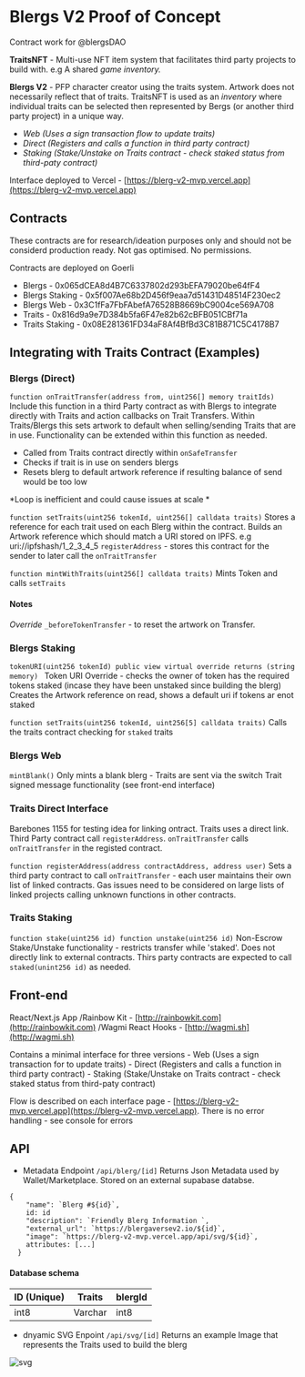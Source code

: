 # Blergs V2 Proof of Concept

Contract work for @blergsDAO

**TraitsNFT** - Multi-use NFT item system that facilitates third party projects to build with. e.g A shared *game inventory.* 

**Blergs V2** - PFP character creator using the traits system. Artwork does not necessarily reflect that of traits. TraitsNFT is used as an *inventory* where individual traits can be  selected then represented by Bergs (or another third party project) in a unique way.

- *Web (Uses a sign transaction flow to update traits)*
- *Direct (Registers and calls a function in third party contract)*
- *Staking (Stake/Unstake on Traits contract - check staked status from third-paty contract)*

Interface deployed to Vercel - [https://blerg-v2-mvp.vercel.app](https://blerg-v2-mvp.vercel.app)

## Contracts 
These contracts are for research/ideation purposes only and should not be considerd production ready. Not gas optimised. No permissions. 

Contracts are deployed on Goerli
- Blergs - 0x065dCEA8d4B7C6337802d293bEFA79020be64fF4
- Blergs Staking - 0x5f007Ae68b2D456f9eaa7d51431D48514F230ec2
- Blergs Web - 0x3C1fFa7FbFAbefA76528B8669bC9004ce569A708
- Traits - 0x816d9a9e7D384b5fa6F47e82b62cBFB051CBf71a
- Traits Staking - 0x08E281361FD34aF8Af4BfBd3C81B871C5C4178B7

## Integrating with Traits Contract (Examples)

### Blergs (Direct)

```function onTraitTransfer(address from, uint256[] memory traitIds)```
Include this function in a third Party contract as with Blergs to integrate directly with Traits and action callbacks on Trait Transfers. Within Traits/Blergs this sets artwork to default when selling/sending Traits that are in use. Functionality can be extended within this function as needed.

- Called from Traits contract directly within `onSafeTransfer`
- Checks if trait is in use on senders blergs 
- Resets blerg to default artwork reference if resulting balance of send would be too low

*Loop is inefficient and could cause issues at scale *

```function setTraits(uint256 tokenId, uint256[] calldata traits)```
Stores a reference for each trait used on each Blerg within the contract. 
Builds an Artwork reference which should match a URI stored on IPFS. e.g uri://ipfshash/1_2_3_4_5 
`registerAddress` - stores this contract for the sender to later call the `onTraitTransfer`


```function mintWithTraits(uint256[] calldata traits)```
    Mints Token and calls `setTraits`

#### Notes 
*Override* ```_beforeTokenTransfer``` - to reset the artwork on Transfer.


### Blergs Staking
```tokenURI(uint256 tokenId) public view virtual override returns (string memory) ```
Token URI Override - checks the owner of token has the required tokens staked (incase they have been unstaked since building the blerg) 
Creates the Artwork reference on read, shows a default uri if tokens ar enot staked

```function setTraits(uint256 tokenId, uint256[5] calldata traits)```
Calls the traits contract checking for `staked` traits


### Blergs Web
```mintBlank()``` 
Only mints a blank blerg - Traits are sent via the switch Trait signed message functionality (see front-end interface)


### Traits Direct Interface
Barebones 1155 for testing idea for linking ontract. Traits uses a direct link. Third Party contract call `registerAddress`. `onTraitTransfer` calls `onTraitTransfer` in the registed contract.

```function registerAddress(address contractAddress, address user)```
Sets a third party contract to call `onTraitTransfer` - each user maintains their own list of linked contracts. Gas issues need to be considered on large lists of linked projects calling unknown functions in other contracts. 


### Traits Staking
```function stake(uint256 id) function unstake(uint256 id)```
Non-Escrow Stake/Unstake functionality - restricts transfer while 'staked'. Does not directly link to external contracts. Thirs party contracts are expected to call `staked(unint256 id)` as needed.


    
## Front-end

React/Next.js App
/Rainbow Kit -  [http://rainbowkit.com](http://rainbowkit.com)
/Wagmi React Hooks - [http://wagmi.sh](http://wagmi.sh)

Contains a minimal interface for three versions 
    - Web (Uses a sign transaction for to update traits)
    - Direct (Registers and calls a function in third party contract)
    - Staking (Stake/Unstake on Traits contract - check staked status from third-paty contract)

Flow is described on each interface page - [https://blerg-v2-mvp.vercel.app](https://blerg-v2-mvp.vercel.app). There is no error handling - see console for errors


## API
- Metadata Endpoint `/api/blerg/[id]`
Returns Json Metadata used by Wallet/Marketplace. Stored on an external supabase databse.
```
{
    "name": `Blerg #${id}`,
    id: id
    "description": `Friendly Blerg Information `, 
    "external_url": `https://blergaversev2.io/${id}`, 
    "image": `https://blerg-v2-mvp.vercel.app/api/svg/${id}`, 
    attributes: [...]
  }
```

#### Database schema

| ID (Unique)| Traits | blergId|
| ----------- | ----------- | ----------- |
| int8      | Varchar       |int8 |

- dnyamic SVG Enpoint `/api/svg/[id]`
Returns an example Image that represents the Traits used to build the blerg

![svg](https://blerg-v2-mvp.vercel.app/api/svg/0)